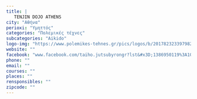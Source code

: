 ```yaml
---
title: |
   TENJIN DOJO ATHENS
city: "Αθήνα"
perioxi: "Υμηττός"
categories: "Πολεμικές τέχνες"
subcategories: "Aikido"
logo-img: "https://www.polemikes-tehnes.gr/pics/logos/b/201782323397982.jpg"
website: ""
facebook: "www.facebook.com/taiho.jutsubyrongr?lst&#x3D;1386950119%3A100007183391295%3A1506198880"
phone: ""
email: ""
courses: ""
places: ""
rensponsibles: ""
zipcode: ""
---
```




